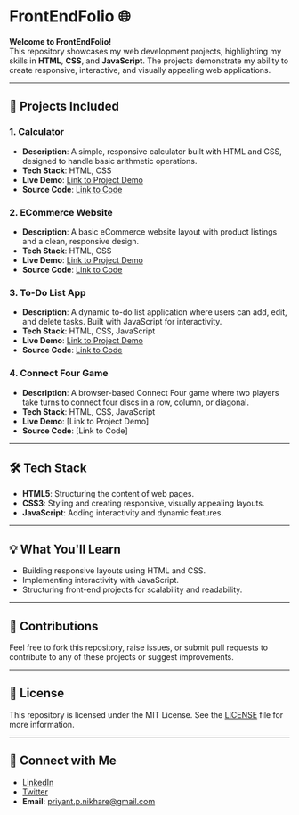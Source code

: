 # FrontEndFolio 🌐

**Welcome to FrontEndFolio!**  
This repository showcases my web development projects, highlighting my skills in **HTML**, **CSS**, and **JavaScript**. The projects demonstrate my ability to create responsive, interactive, and visually appealing web applications.

---

## 🚀 Projects Included

### 1. **Calculator**
   - **Description**: A simple, responsive calculator built with HTML and CSS, designed to handle basic arithmetic operations.
   - **Tech Stack**: HTML, CSS
   - **Live Demo**: [Link to Project Demo](https://priyantnikhare.github.io/FrontEndFolio/Project_1_Calculator/Calculator.html)  
   - **Source Code**: [Link to Code](./Project_1_Calculator/)

### 2. **ECommerce Website**
   - **Description**: A basic eCommerce website layout with product listings and a clean, responsive design.
   - **Tech Stack**: HTML, CSS
   - **Live Demo**: [Link to Project Demo](https://priyantnikhare.github.io/FrontEndFolio/Project_2_ECommerce/ECommerce.html)  
   - **Source Code**: [Link to Code](./Project_2_ECommerce/)

### 3. **To-Do List App**
   - **Description**: A dynamic to-do list application where users can add, edit, and delete tasks. Built with JavaScript for interactivity.
   - **Tech Stack**: HTML, CSS, JavaScript
   - **Live Demo**: [Link to Project Demo](https://priyantnikhare.github.io/FrontEndFolio/Project_3_ToDoList/index.html)  
   - **Source Code**: [Link to Code](./Project_3_ToDoList/)

### 4. **Connect Four Game**
   - **Description**: A browser-based Connect Four game where two players take turns to connect four discs in a row, column, or diagonal.
   - **Tech Stack**: HTML, CSS, JavaScript
   - **Live Demo**: [Link to Project Demo]  
   - **Source Code**: [Link to Code]

---

## 🛠 Tech Stack
- **HTML5**: Structuring the content of web pages.
- **CSS3**: Styling and creating responsive, visually appealing layouts.
- **JavaScript**: Adding interactivity and dynamic features.

---

## 💡 What You'll Learn
- Building responsive layouts using HTML and CSS.
- Implementing interactivity with JavaScript.
- Structuring front-end projects for scalability and readability.

---

## 🤝 Contributions
Feel free to fork this repository, raise issues, or submit pull requests to contribute to any of these projects or suggest improvements.

---

## 📄 License
This repository is licensed under the MIT License. See the [LICENSE](LICENSE) file for more information.

---

## 🔗 Connect with Me
- [LinkedIn](https://www.linkedin.com/in/nikharepriyant)  
- [Twitter](https://twitter.com/Priyant_Nikhare)  
- **Email**: priyant.p.nikhare@gmail.com
